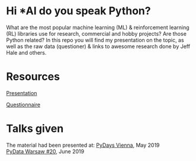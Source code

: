# Hi *AI do you speak Python?
What are the most popular machine learning (ML) &amp; reinforcement learning (RL) libraries use for research, commercial and hobby projects? Are those Python related? In this repo you will find my presentation on the topic, as well as the raw data (questioner) &amp; links to awesome research done by Jeff Hale and others. 

# Resources 

[Presentation](https://docs.google.com/presentation/d/1kwm4f28S-PPIjU9FXL9JkeSdkdZ9BHsYyNEUekYY3mk/edit?usp=sharing)

[Questionnaire](https://docs.google.com/forms/d/e/1FAIpQLSeSRWIdfrA1hrJ6FO1zlbbHrIj_AOj2PYZzXpCceCEiU8CccA/viewform?usp=sf_link)



# Talks given
The material had been presented at:
  [PyDays Vienna](https://www.pydays.at/), May 2019  
  [PyData Warsaw #20](https://www.meetup.com/PyData-Warsaw/events/261251405/), June 2019 
